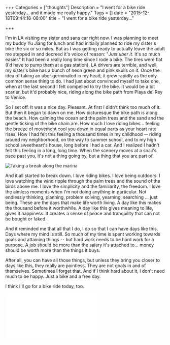 +++
Categories = ["thoughts"]
Description = "I went for a bike ride yesterday... and it made me really happy."
Tags = []
date = "2015-12-18T09:44:18-08:00"
title = "I went for a bike ride yesterday..."

+++

I'm in LA visiting my sister and sans car right now. I was planning to meet my buddy Yu Jiang for lunch and had initially planned to ride my sister's bike the six or so miles. But as I was getting ready to actually leave the adult me stepped in and decreed it's voice of reason: "_Just uber it._ It's so much easier." It had been a really long time since I rode a bike. The tires were flat (I'd have to pump them at a gas station), LA drivers are terrible, and well, my sister's bike has a bunch of neon green and pink skulls on it. Once the idea of taking an uber germinated in my head, it grew rapidly as the only common sense thing to do. I had just about convinced myself to take one, when at the last second I felt compelled to try the bike. It would be a bit scarier, but it'd probably nice, riding along the bike path from Playa del Rey to Venice.

So I set off. It was a nice day. Pleasant. At first I didn't think too much of it. But then it began to dawn on me. How picturesque the bike path is along the beach. How calming the ocean and the palm trees and the sand and the gentle ticking of the bike chain are. How much I love riding bikes... feeling the breeze of movement cool you down in equal parts as your heart rate rises. How I had felt this feeling a thousand times in my childhood -- riding around my neighborhood, on the way to summer school, and to my high school sweetheart's house, long before I had a car. And I realized I hadn't felt this feeling in a long, long time. When the scenery moves at a snail's pace past you, it's not a thing going by, but a thing that you are part of.

<img src="/post/biking_marina_del_rey.jpg" title="Taking a break along the marina" class="pure-img">

And it all started to break down. I love riding bikes. I love being outdoors. I love watching the wind ripple through the palm trees and the sound of the birds above me. I love the simplicity and the familiarity, the freedom. I love the aimless moments when I'm not doing anything in particular. Not endlessly thinking, planning, problem solving, yearning, searching ... just being. These are the days that make life worth living. A day like this makes the thousand before it worthwhile. A day like this gives meaning to life, gives it happiness. It creates a sense of peace and tranquility that can not be bought or faked. 

And it reminded me that all that I do, I do so that I can have days like this. Days where my mind is still. So much of my time is spent working towards goals and attaining things -- but hard work needs to be hard work for a purpose. A job should be more than the salary it's attached to... money should be worth more than the things it buys.


After all, you can have all those things, but unless they bring you closer to days like this, they really are pointless. They are not goals in and of themselves. Sometimes I forget that. And if I think hard about it, I don't need much to be happy. Just a bike and a free day.

I think I'll go for a bike ride today, too.

<div class="pure-video">
  <iframe src="//player.vimeo.com/video/149445602" allowfullscreen frameborder="0"></iframe>
</div>
